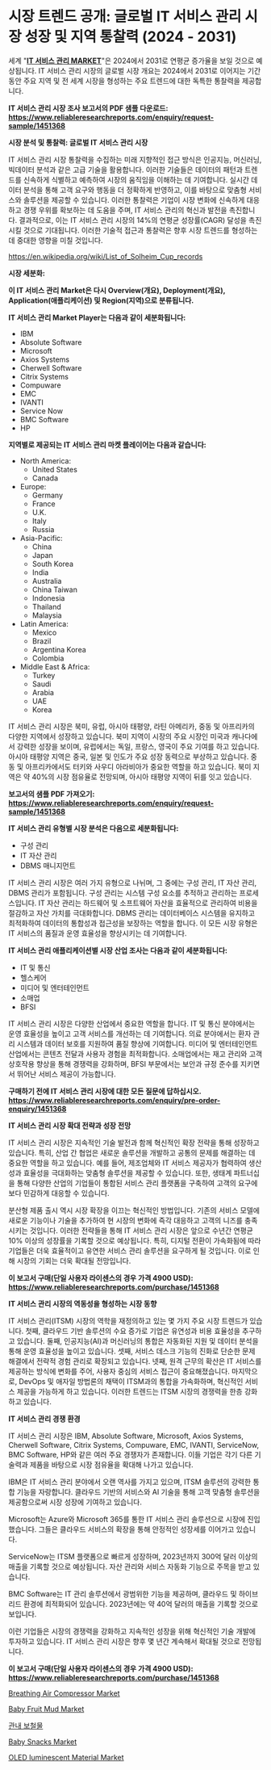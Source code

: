 <p><h1>시장 트렌드 공개: 글로벌 IT 서비스 관리 시장 성장 및 지역 통찰력 (2024 - 2031)</h1></p><p>세계 "<strong><a href="https://www.reliableresearchreports.com/it-service-management-r1451368?utm_campaign=106&utm_medium=8&utm_source=Github&utm_content=ia&utm_term=26102024&utm_id=it-service-management">IT 서비스 관리 MARKET</a></strong>"은 2024에서 2031로 연평균 증가율을 보일 것으로 예상됩니다. IT 서비스 관리 시장의 글로벌 시장 개요는 2024에서 2031로 이어지는 기간 동안 주요 지역 및 전 세계 시장을 형성하는 주요 트렌드에 대한 독특한 통찰력을 제공합니다.</p>
<p><strong>IT 서비스 관리 시장 조사 보고서의 PDF 샘플 다운로드: <a href="https://www.reliableresearchreports.com/enquiry/request-sample/1451368?utm_campaign=106&utm_medium=8&utm_source=Github&utm_content=ia&utm_term=26102024&utm_id=it-service-management">https://www.reliableresearchreports.com/enquiry/request-sample/1451368</a></strong></p>
<p><strong>시장 분석 및 통찰력: 글로벌 IT 서비스 관리 시장</strong></p>
<p><p>IT 서비스 관리 시장 통찰력을 수집하는 미래 지향적인 접근 방식은 인공지능, 머신러닝, 빅데이터 분석과 같은 고급 기술을 활용합니다. 이러한 기술들은 데이터의 패턴과 트렌드를 신속하게 식별하고 예측하여 시장의 움직임을 이해하는 데 기여합니다. 실시간 데이터 분석을 통해 고객 요구와 행동을 더 정확하게 반영하고, 이를 바탕으로 맞춤형 서비스와 솔루션을 제공할 수 있습니다. 이러한 통찰력은 기업이 시장 변화에 신속하게 대응하고 경쟁 우위를 확보하는 데 도움을 주며, IT 서비스 관리의 혁신과 발전을 촉진합니다. 결과적으로, 이는 IT 서비스 관리 시장의 14%의 연평균 성장률(CAGR) 달성을 촉진시킬 것으로 기대됩니다. 이러한 기술적 접근과 통찰력은 향후 시장 트렌드를 형성하는 데 중대한 영향을 미칠 것입니다.</p></p>
<p><a href="%7CAUTHORITHY_DOMAIN_URL%7C?utm_campaign=106&utm_medium=8&utm_source=Github&utm_content=ia&utm_term=26102024&utm_id=it-service-management">https://en.wikipedia.org/wiki/List_of_Solheim_Cup_records</a></p>
<p><strong>시장 세분화:</strong></p>
<p><strong>이 IT 서비스 관리 Market은 다시 Overview(개요), Deployment(개요), Application(애플리케이션) 및 Region(지역)으로 분류됩니다.</strong></p>
<p><strong>IT 서비스 관리 Market Player는 다음과 같이 세분화됩니다:</strong></p>
<p><ul><li>IBM</li><li>Absolute Software</li><li>Microsoft</li><li>Axios Systems</li><li>Cherwell Software</li><li>Citrix Systems</li><li>Compuware</li><li>EMC</li><li>IVANTI</li><li>Service Now</li><li>BMC Software</li><li>HP</li></ul></p>
<p><strong>지역별로 제공되는 IT 서비스 관리 마켓 플레이어는 다음과 같습니다:</strong></p>
<p><ul>
    <li>
        North America:
        <ul>
            <li>United States</li>
            <li>Canada</li>
        </ul>
    </li>
    <li>
        Europe:
        <ul>
            <li>Germany</li>
            <li>France</li>
            <li>U.K.</li>
            <li>Italy</li>
            <li>Russia</li>
        </ul>
    </li>
    <li>
        Asia-Pacific:
        <ul>
            <li>China</li>
            <li>Japan</li>
            <li>South Korea</li>
            <li>India</li>
            <li>Australia</li>
            <li>China Taiwan</li>
            <li>Indonesia</li>
            <li>Thailand</li>
            <li>Malaysia</li>
        </ul>
    </li>
    <li>
        Latin America:
        <ul>
            <li>Mexico</li>
            <li>Brazil</li>
            <li>Argentina Korea</li>
            <li>Colombia</li>
        </ul>
    </li>
    <li>
        Middle East & Africa:
        <ul>
            <li>Turkey</li>
            <li>Saudi</li>
            <li>Arabia</li>
            <li>UAE</li>
            <li>Korea</li>
        </ul>
    </li>
    </ul></p>
<p><p>IT 서비스 관리 시장은 북미, 유럽, 아시아 태평양, 라틴 아메리카, 중동 및 아프리카의 다양한 지역에서 성장하고 있습니다. 북미 지역이 시장의 주요 시장인 미국과 캐나다에서 강력한 성장을 보이며, 유럽에서는 독일, 프랑스, 영국이 주요 기여를 하고 있습니다. 아시아 태평양 지역은 중국, 일본 및 인도가 주요 성장 동력으로 부상하고 있습니다. 중동 및 아프리카에서도 터키와 사우디 아라비아가 중요한 역할을 하고 있습니다. 북미 지역은 약 40%의 시장 점유율로 전망되며, 아시아 태평양 지역이 뒤를 잇고 있습니다.</p></p>
<p><strong>보고서의 샘플 PDF 가져오기: <a href="https://www.reliableresearchreports.com/enquiry/request-sample/1451368?utm_campaign=106&utm_medium=8&utm_source=Github&utm_content=ia&utm_term=26102024&utm_id=it-service-management">https://www.reliableresearchreports.com/enquiry/request-sample/1451368</a></strong></p>
<p><strong>IT 서비스 관리 유형별 시장 분석은 다음으로 세분화됩니다:</strong></p>
<p><ul><li>구성 관리</li><li>IT 자산 관리</li><li>DBMS 매니지먼트</li></ul></p>
<p><p>IT 서비스 관리 시장은 여러 가지 유형으로 나뉘며, 그 중에는 구성 관리, IT 자산 관리, DBMS 관리가 포함됩니다. 구성 관리는 시스템 구성 요소를 추적하고 관리하는 프로세스입니다. IT 자산 관리는 하드웨어 및 소프트웨어 자산을 효율적으로 관리하여 비용을 절감하고 자산 가치를 극대화합니다. DBMS 관리는 데이터베이스 시스템을 유지하고 최적화하여 데이터의 통합성과 접근성을 보장하는 역할을 합니다. 이 모든 시장 유형은 IT 서비스의 품질과 운영 효율성을 향상시키는 데 기여합니다.</p></p>
<p><strong>IT 서비스 관리 애플리케이션별 시장 산업 조사는 다음과 같이 세분화됩니다:</strong></p>
<p><ul><li>IT 및 통신</li><li>헬스케어</li><li>미디어 및 엔터테인먼트</li><li>소매업</li><li>BFSI</li></ul></p>
<p><p>IT 서비스 관리 시장은 다양한 산업에서 중요한 역할을 합니다. IT 및 통신 분야에서는 운영 효율성을 높이고 고객 서비스를 개선하는 데 기여합니다. 의료 분야에서는 환자 관리 시스템과 데이터 보호를 지원하여 품질 향상에 기여합니다. 미디어 및 엔터테인먼트 산업에서는 콘텐츠 전달과 사용자 경험을 최적화합니다. 소매업에서는 재고 관리와 고객 상호작용 향상을 통해 경쟁력을 강화하며, BFSI 부문에서는 보안과 규정 준수를 지키면서 뛰어난 서비스 제공이 가능합니다.</p></p>
<p><strong>구매하기 전에 IT 서비스 관리 시장에 대한 모든 질문에 답하십시오. <a href="https://www.reliableresearchreports.com/enquiry/pre-order-enquiry/1451368?utm_campaign=106&utm_medium=8&utm_source=Github&utm_content=ia&utm_term=26102024&utm_id=it-service-management">https://www.reliableresearchreports.com/enquiry/pre-order-enquiry/1451368</a></strong></p>
<p><strong>IT 서비스 관리 시장 확대 전략과 성장 전망</strong></p>
<p><p>IT 서비스 관리 시장은 지속적인 기술 발전과 함께 혁신적인 확장 전략을 통해 성장하고 있습니다. 특히, 산업 간 협업은 새로운 솔루션을 개발하고 공통의 문제를 해결하는 데 중요한 역할을 하고 있습니다. 예를 들어, 제조업체와 IT 서비스 제공자가 협력하여 생산성과 효율성을 극대화하는 맞춤형 솔루션을 제공할 수 있습니다. 또한, 생태계 파트너십을 통해 다양한 산업의 기업들이 통합된 서비스 관리 플랫폼을 구축하여 고객의 요구에 보다 민감하게 대응할 수 있습니다.</p><p>분산형 제품 출시 역시 시장 확장을 이끄는 혁신적인 방법입니다. 기존의 서비스 모델에 새로운 기능이나 기술을 추가하여 현 시장의 변화에 즉각 대응하고 고객의 니즈를 충족시키는 것입니다. 이러한 전략들을 통해 IT 서비스 관리 시장은 앞으로 수년간 연평균 10% 이상의 성장률을 기록할 것으로 예상됩니다. 특히, 디지털 전환이 가속화됨에 따라 기업들은 더욱 효율적이고 유연한 서비스 관리 솔루션을 요구하게 될 것입니다. 이로 인해 시장의 기회는 더욱 확대될 전망입니다.</p></p>
<p><strong>이 보고서 구매(단일 사용자 라이센스의 경우 가격 4900 USD): <a href="https://www.reliableresearchreports.com/purchase/1451368?utm_campaign=106&utm_medium=8&utm_source=Github&utm_content=ia&utm_term=26102024&utm_id=it-service-management">https://www.reliableresearchreports.com/purchase/1451368</a></strong></p>
<p><strong>IT 서비스 관리 시장의 역동성을 형성하는 시장 동향</strong></p>
<p><p>IT 서비스 관리(ITSM) 시장의 역학을 재정의하고 있는 몇 가지 주요 시장 트렌드가 있습니다. 첫째, 클라우드 기반 솔루션의 수요 증가로 기업은 유연성과 비용 효율성을 추구하고 있습니다. 둘째, 인공지능(AI)과 머신러닝의 통합은 자동화된 지원 및 데이터 분석을 통해 운영 효율성을 높이고 있습니다. 셋째, 서비스 데스크 기능의 진화로 단순한 문제 해결에서 전략적 경험 관리로 확장되고 있습니다. 넷째, 원격 근무의 확산은 IT 서비스를 제공하는 방식에 변화를 주어, 사용자 중심의 서비스 접근이 중요해졌습니다. 마지막으로, DevOps 및 애자일 방법론의 채택이 ITSM과의 통합을 가속화하며, 혁신적인 서비스 제공을 가능하게 하고 있습니다. 이러한 트렌드는 ITSM 시장의 경쟁력을 한층 강화하고 있습니다.</p></p>
<p><strong>IT 서비스 관리 경쟁 환경</strong></p>
<p><p>IT 서비스 관리 시장은 IBM, Absolute Software, Microsoft, Axios Systems, Cherwell Software, Citrix Systems, Compuware, EMC, IVANTI, ServiceNow, BMC Software, HP와 같은 여러 주요 경쟁자가 존재합니다. 이들 기업은 각기 다른 기술력과 제품을 바탕으로 시장 점유율을 확대해 나가고 있습니다.</p><p>IBM은 IT 서비스 관리 분야에서 오랜 역사를 가지고 있으며, ITSM 솔루션의 강력한 통합 기능을 자랑합니다. 클라우드 기반의 서비스와 AI 기술을 통해 고객 맞춤형 솔루션을 제공함으로써 시장 성장에 기여하고 있습니다.</p><p>Microsoft는 Azure와 Microsoft 365를 통한 IT 서비스 관리 솔루션으로 시장에 진입했습니다. 그들은 클라우드 서비스의 확장을 통해 안정적인 성장세를 이어가고 있습니다.</p><p>ServiceNow는 ITSM 플랫폼으로 빠르게 성장하며, 2023년까지 300억 달러 이상의 매출을 기록할 것으로 예상됩니다. 자산 관리와 서비스 자동화 기능으로 주목을 받고 있습니다.</p><p>BMC Software는 IT 관리 솔루션에서 광범위한 기능을 제공하며, 클라우드 및 하이브리드 환경에 최적화되어 있습니다. 2023년에는 약 40억 달러의 매출을 기록할 것으로 보입니다.</p><p>이런 기업들은 시장의 경쟁력을 강화하고 지속적인 성장을 위해 혁신적인 기술 개발에 투자하고 있습니다. IT 서비스 관리 시장은 향후 몇 년간 계속해서 확대될 것으로 전망됩니다.</p></p>
<p><strong>이 보고서 구매(단일 사용자 라이센스의 경우 가격 4900 USD): <a href="https://www.reliableresearchreports.com/purchase/1451368?utm_campaign=106&utm_medium=8&utm_source=Github&utm_content=ia&utm_term=26102024&utm_id=it-service-management">https://www.reliableresearchreports.com/purchase/1451368</a></strong></p>
<p><p><a href="https://issuu.com/reportprime-2/docs/breathing-air-compressor-market-siz_0a178c4e07ddda?utm_campaign=106&utm_medium=8&utm_source=Github&utm_content=ia&utm_term=26102024&utm_id=it-service-management">Breathing Air Compressor Market</a></p><p><a href="https://www.linkedin.com/pulse/investing-baby-fruit-mud-market-trends-leading-products-regional-rgale?utm_campaign=106&utm_medium=8&utm_source=Github&utm_content=ia&utm_term=26102024&utm_id=it-service-management">Baby Fruit Mud Market</a></p><p><a href="https://github.com/sougarounis/Market-Research-Report-List-6/blob/main/430382220842.md?utm_campaign=106&utm_medium=8&utm_source=Github&utm_content=ia&utm_term=26102024&utm_id=it-service-management">관내 보철물</a></p><p><a href="https://www.linkedin.com/pulse/baby-snacks-market-investigation-industry-evolution-forecast-o3oxe?utm_campaign=106&utm_medium=8&utm_source=Github&utm_content=ia&utm_term=26102024&utm_id=it-service-management">Baby Snacks Market</a></p><p><a href="https://github.com/ParvinKhatun77/Market-Research-Report-List-1/blob/main/oled-iuminescent-material-market.md?utm_campaign=106&utm_medium=8&utm_source=Github&utm_content=ia&utm_term=26102024&utm_id=it-service-management">OLED Iuminescent Material Market</a></p></p>